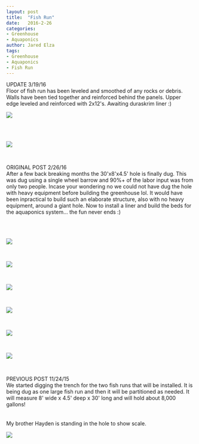 ```yaml
---
layout: post
title:  "Fish Run"
date:   2016-2-26
categories:
- Greenhouse
- Aquaponics
author: Jared Elza
tags: 
- Greenhouse
- Aquaponics
- Fish Run
---
```


UPDATE 3/19/16
<br>
Floor of fish run has been leveled and smoothed of any rocks or debris. Walls have been tied together and reinforced behind the panels. Upper edge leveled and reinforced with 2x12's. Awaiting duraskrim liner :)

[![](http://i.imgur.com/MIuE6MC.jpg)](http://i.imgur.com/MIuE6MC.jpg)

<br><br>

[![](http://i.imgur.com/o7nUSFA.jpg)](http://i.imgur.com/o7nUSFA.jpg)

<br>

ORIGINAL POST 2/26/16
<br>
After a few back breaking months the 30'x8'x4.5' hole is finally dug. This was dug using a single wheel barrow and 90%+ of the labor input was from only two people. Incase your wondering no we could not have dug the hole with heavy equipment before building the greenhouse lol. It would have been inpractical to build such an elaborate structure, also with no heavy equipment, around a giant hole. Now to install a liner and build the beds for the aquaponics system... the fun never ends :)

<br><br>

[![](http://i.imgur.com/i3m5ShSh.jpg)](http://i.imgur.com/i3m5ShS.jpg)

<br>

[![](http://i.imgur.com/QBaxgS5h.jpg)](http://i.imgur.com/QBaxgS5.jpg)

<br>

[![](http://i.imgur.com/Joyy3lTh.jpg)](http://i.imgur.com/Joyy3lT.jpg)

<br>

[![](http://i.imgur.com/ffTtWsCh.jpg)](http://i.imgur.com/ffTtWsC.jpg)

<br>

[![](http://i.imgur.com/uzr9umDh.jpg)](http://i.imgur.com/uzr9umD.jpg)

<br>

[![](http://i.imgur.com/IkXp4QBh.jpg)](http://i.imgur.com/IkXp4QB.jpg)

<br>

PREVIOUS POST 11/24/15
<br>
We started digging the trench for the two fish runs that will be installed. It is being dug as one large fish run and then it will be partitioned as needed. It will measure 8' wide x 4.5' deep x 30' long and will hold about 8,000 gallons! 
<br><br><br>
My brother Hayden is standing in the hole to show scale.

[![](http://i.imgur.com/uOSJdXQh.jpg)](http://i.imgur.com/uOSJdXQ.jpg)
